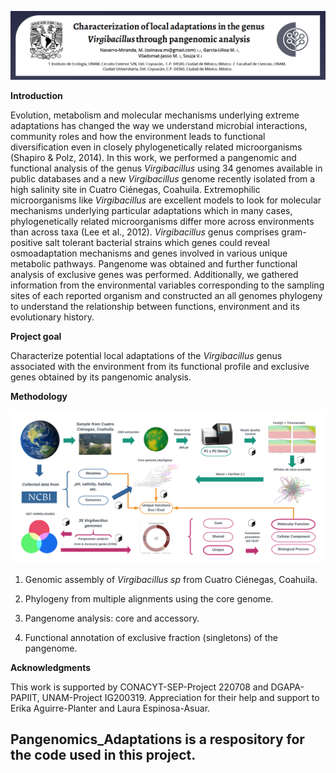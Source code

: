 ![alt text](https://github.com/solouli/Pangenomics_Adaptations/blob/master/header.png)

**Introduction**

Evolution, metabolism and molecular mechanisms underlying extreme adaptations has changed the way we understand microbial interactions, community roles and how the environment leads to functional diversification even in closely phylogenetically related microorganisms (Shapiro & Polz, 2014). In this work, we performed a pangenomic and functional analysis of the genus *Virgibacillus* using 34 genomes available in public databases and a new *Virgibacillus* genome recently isolated from a high salinity site in Cuatro Ciénegas, Coahuila. Extremophilic microorganisms like *Virgibacillus* are excellent models to look for molecular mechanisms underlying particular adaptations which in many cases, phylogenetically related microorganisms differ more across environments than across taxa (Lee et al., 2012). *Virgibacillus* genus comprises gram-positive salt tolerant bacterial strains which genes could reveal osmoadaptation mechanisms and genes involved in various unique metabolic pathways. Pangenome was obtained and further functional analysis of exclusive genes was performed. Additionally, we gathered information from the environmental variables corresponding to the sampling sites of each reported organism and constructed an all genomes phylogeny to understand the relationship between functions, environment and its evolutionary history.

**Project goal**

Characterize potential local adaptations of the *Virgibacillus* genus associated with the environment from its functional profile and exclusive genes obtained by its pangenomic analysis.

**Methodology**

![alt text](https://github.com/solouli/Pangenomics_Adaptations/blob/master/methodology.png)

1) Genomic assembly of *Virgibacillus sp* from Cuatro Ciénegas, Coahuila.

2) Phylogeny from multiple alignments using the core genome.

3) Pangenome analysis: core and accessory.

4) Functional annotation of exclusive fraction (singletons) of the pangenome.

**Acknowledgments**

This work is supported by CONACYT-SEP-Project 220708 and DGAPA-PAPIIT, UNAM-Project IG200319. Appreciation for their help and support to Erika Aguirre-Planter and Laura Espinosa-Asuar.

## Pangenomics_Adaptations is a respository for the code used in this project.
